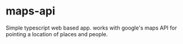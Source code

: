 # maps-api
Simple typescript web based app. works with google's maps API for pointing a location of places and people.

